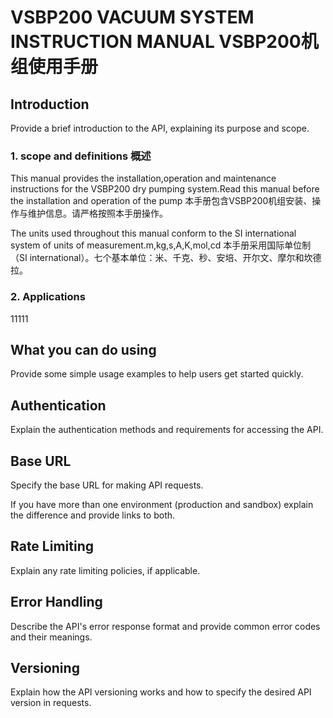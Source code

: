 # VSBP200 VACUUM SYSTEM INSTRUCTION MANUAL VSBP200机组使用手册

<!-- This document provides an introduction into your API. -->

## Introduction

Provide a brief introduction to the API, explaining its purpose and scope.
### 1. scope and definitions 概述

This manual provides the installation,operation and maintenance 
instructions for the VSBP200 dry pumping system.Read this manual before the installation and 
operation of the pump
本手册包含VSBP200机组安装、操作与维护信息。请严格按照本手册操作。

The units used throughout this manual conform to the SI international system of 
units of measurement.m,kg,s,A,K,mol,cd
本手册采用国际单位制（SI international）。七个基本单位：米、千克、秒、安培、开尔文、摩尔和坎德拉。

### 2. Applications
11111

## What you can do using <API name>

Provide some simple usage examples to help users get started quickly.

## Authentication

Explain the authentication methods and requirements for accessing the API.

## Base URL

Specify the base URL for making API requests.

If you have more than one environment (production and sandbox) explain the difference and provide links to both.

## Rate Limiting

Explain any rate limiting policies, if applicable.

## Error Handling

Describe the API's error response format and provide common error codes and their meanings.

## Versioning

Explain how the API versioning works and how to specify the desired API version in requests.

<seealso>

<!--List any additional resources, such as tutorials or guides, that can help users understand and use the API effectively.-->

</seealso>
